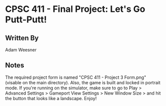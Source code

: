 # CPSC 411 - Final Project: Let's Go Putt-Putt!

## Written By
Adam Weesner

## Notes
The required project form is named "CPSC 411 - Project 3 Form.png" (visable on the main directory). 
Also, the game is built and locked in portrait mode. If you're running on the simulator, make sure to go to Play > Advanced Settings > Gameport View Settings > New Window Size > and hit the button that looks like a landscape. 
Enjoy!
